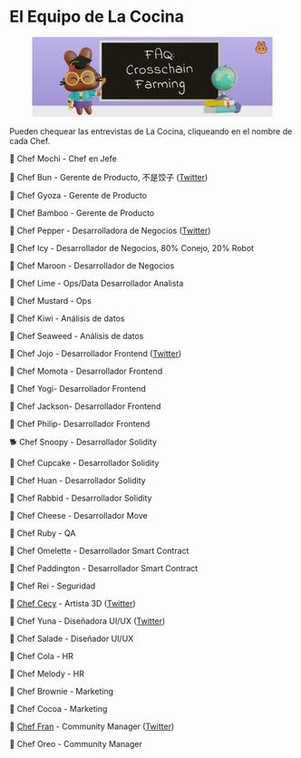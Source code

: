 # El Equipo de La Cocina

<figure><img src=".gitbook/assets/image (1) (4) (1).png" alt=""><figcaption></figcaption></figure>

Pueden chequear las entrevistas de La Cocina, cliqueando en el nombre de cada Chef.

🐰 Chef Mochi - Chef en Jefe

🐰 Chef Bun - Gerente de Producto, 不是饺子 ([Twitter](http://twitter.com/chef\_bun\_pcs))

🐰 Chef Gyoza - Gerente de Producto

🐰 Chef Bamboo - Gerente de Producto

🐰 Chef Pepper - Desarrolladora de Negocios ([Twitter](https://twitter.com/RealChefPepper))

🐰 Chef Icy - Desarrollador de Negocios, 80% Conejo, 20% Robot

🐰 Chef Maroon - Desarrollador de Negocios

🐰 Chef Lime - Ops/Data Desarrollador Analista

🐰 Chef Mustard - Ops

🐰 Chef Kiwi - Análisis de datos

🐰 Chef Seaweed - Análisis de datos

🐰 Chef Jojo - Desarrollador Frontend ([Twitter](https://twitter.com/0xchefjojo))

🐰 Chef Momota - Desarrollador Frontend

🐰 Chef Yogi- Desarrollador Frontend

🐰 Chef Jackson- Desarrollador Frontend

🐰 Chef Philip- Desarrollador Frontend

🐕 Chef Snoopy - Desarrollador Solidity

🐰 Chef Cupcake - Desarrollador Solidity

🐰 Chef Huan - Desarrollador Solidity

🐰 Chef Rabbid - Desarrollador Solidity

🐰 Chef Cheese - Desarrollador Move

🐰 Chef Ruby - QA

🐰 Chef Omelette - Desarrollador Smart Contract

🐰 Chef Paddington - Desarrollador Smart Contract

🐰 Chef Rei - Seguridad

🐰 [Chef Cecy](https://medium.com/pancakeswap/chef-cecy-la-m%C3%A1gica-artista-3d-que-hace-esponjosos-conejitos-cf1afd8538b7) - Artista 3D ([Twitter](https://twitter.com/Cecymeade))

🐰 Chef Yuna - Diseñadora UI/UX ([Twitter](https://twitter.com/chefyuna))

🐰 Chef Salade - Diseñador UI/UX

🐰 Chef Cola - HR

🐰 Chef Melody - HR

🐰 Chef Brownie - Marketing

🐰 Chef Cocoa - Marketing

🧉 [Chef Fran](https://medium.com/pancakeswap/entrevistas-en-la-cocina-chef-fran-el-community-manager-que-ama-el-mate-b32f687963e5) - Community Manager ([Twitter](https://twitter.com/ChefFranPS))

🐰 Chef Oreo - Community Manager
